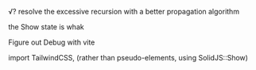 √? resolve the excessive recursion with a better propagation algorithm

the Show state is whak

Figure out Debug with vite

import TailwindCSS, (rather than pseudo-elements, using SolidJS::Show)
